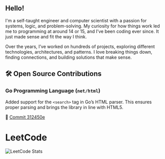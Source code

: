 ## Hello!
I'm a self-taught engineer and computer scientist with a passion for systems, logic, and problem-solving. My curiosity for how things work led me to programming at around 14 or 15, and I’ve been coding ever since. It just made sense and fit the way I think.

Over the years, I’ve worked on hundreds of projects, exploring different technologies, architectures, and patterns. I love breaking things down, finding connections, and building solutions that make sense.

## 🛠 Open Source Contributions  

### Go Programming Language (`net/html`)  
Added support for the `<search>` tag in Go’s HTML parser. This ensures proper parsing and brings the library in line with HTML5.  

🔗 [Commit 312450e](https://github.com/golang/net/commit/312450e473eae9f9e6173ad895c80bc5ea2f79ad)

# LeetCode
![LeetCode Stats](https://leetcard.jacoblin.cool/Volentie?theme=unicorn&font=Secular%20One)
